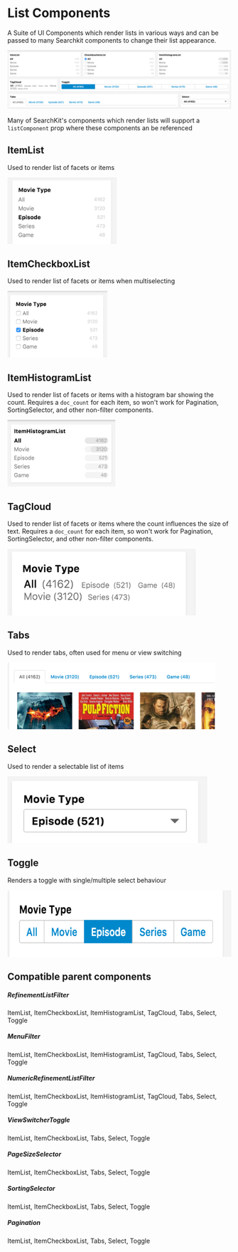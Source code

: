 # List Components
A Suite of UI Components which render lists in various ways and can be passed to many Searchkit components to change their list appearance.

<img src="../navigation/assets/menu-list-components.png" />


Many of SearchKit's components which render lists will support a `listComponent` prop where these components an be referenced

## ItemList

Used to render list of facets or items

<img src="../navigation/assets/menu-itemlist.png" height="150px"/>

## ItemCheckboxList

Used to render list of facets or items when multiselecting

<img src="../navigation/assets/menu-checkbox.png" height="150px"/>


## ItemHistogramList
Used to render list of facets or items with a histogram bar showing the count. Requires a `doc_count` for each item, so won't work for Pagination, SortingSelector, and other non-filter components. 

<img src="../navigation/assets/menu-histogram.png" height="150px"/>

## TagCloud
Used to render list of facets or items where the count influences the size of text. Requires a `doc_count` for each item, so won't work for Pagination, SortingSelector, and other non-filter components. 

<img src="../navigation/assets/menu-tagcloud.png" height="150px"/>

## Tabs
Used to render tabs, often used for menu or view switching

<img src="../navigation/assets/menu-tabs.png" height="150px"/>

## Select
Used to render a selectable list of items

<img src="../navigation/assets/menu-select.png" height="150px"/>

## Toggle
Renders a toggle with single/multiple select behaviour

<img src="../navigation/assets/menu-toggle.png" height="150px"/>


## Compatible parent components

##### RefinementListFilter
ItemList, ItemCheckboxList, ItemHistogramList, TagCloud, Tabs, Select, Toggle

##### MenuFilter
ItemList, ItemCheckboxList, ItemHistogramList, TagCloud, Tabs, Select, Toggle

##### NumericRefinementListFilter
ItemList, ItemCheckboxList, ItemHistogramList, TagCloud, Tabs, Select, Toggle

##### ViewSwitcherToggle
ItemList, ItemCheckboxList, Tabs, Select, Toggle

##### PageSizeSelector
ItemList, ItemCheckboxList, Tabs, Select, Toggle

##### SortingSelector
ItemList, ItemCheckboxList, Tabs, Select, Toggle

##### Pagination
ItemList, ItemCheckboxList, Tabs, Select, Toggle
